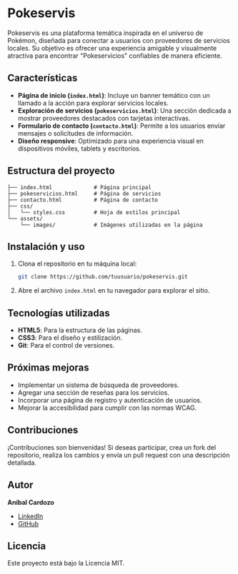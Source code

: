# Pokeservis

Pokeservis es una plataforma temática inspirada en el universo de Pokémon, diseñada para conectar a usuarios con proveedores de servicios locales. Su objetivo es ofrecer una experiencia amigable y visualmente atractiva para encontrar "Pokeservicios" confiables de manera eficiente.

## Características

- **Página de inicio (`index.html`)**: Incluye un banner temático con un llamado a la acción para explorar servicios locales.
- **Exploración de servicios (`pokeservicios.html`)**: Una sección dedicada a mostrar proveedores destacados con tarjetas interactivas.
- **Formulario de contacto (`contacto.html`)**: Permite a los usuarios enviar mensajes o solicitudes de información.
- **Diseño responsive**: Optimizado para una experiencia visual en dispositivos móviles, tablets y escritorios.

## Estructura del proyecto

```
├── index.html             # Página principal
├── pokeservicios.html     # Página de servicios
├── contacto.html          # Página de contacto
├── css/
│   └── styles.css         # Hoja de estilos principal
└── assets/
    └── images/            # Imágenes utilizadas en la página
```

## Instalación y uso

1. Clona el repositorio en tu máquina local:
   ```bash
   git clone https://github.com/tuusuario/pokeservis.git
   ```
2. Abre el archivo `index.html` en tu navegador para explorar el sitio.

## Tecnologías utilizadas

- **HTML5**: Para la estructura de las páginas.
- **CSS3**: Para el diseño y estilización.
- **Git**: Para el control de versiones.

## Próximas mejoras

- Implementar un sistema de búsqueda de proveedores.
- Agregar una sección de reseñas para los servicios.
- Incorporar una página de registro y autenticación de usuarios.
- Mejorar la accesibilidad para cumplir con las normas WCAG.

## Contribuciones

¡Contribuciones son bienvenidas! Si deseas participar, crea un fork del repositorio, realiza los cambios y envía un pull request con una descripción detallada.

## Autor

**Anibal Cardozo**

- [LinkedIn](https://www.linkedin.com/in/anibal-cardozo-898738179/)
- [GitHub](https://github.com/Vezelda)

## Licencia

Este proyecto está bajo la Licencia MIT.